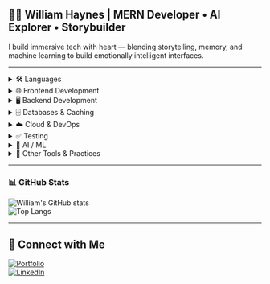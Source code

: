 ## 👨‍💻 William Haynes | MERN Developer • AI Explorer • Storybuilder

I build immersive tech with heart — blending storytelling, memory, and machine learning to build emotionally intelligent interfaces.

---

<details>
<summary>🛠️ Languages</summary>

![HTML5](https://img.shields.io/badge/HTML5-E34F26?style=for-the-badge&logo=html5)
![CSS3](https://img.shields.io/badge/CSS3-1572B6?style=for-the-badge&logo=css3)
![JavaScript](https://img.shields.io/badge/JavaScript-F7DF1E?style=for-the-badge&logo=javascript)
![TypeScript](https://img.shields.io/badge/TypeScript-007ACC?style=for-the-badge&logo=typescript)
![Python](https://img.shields.io/badge/Python-3776AB?style=for-the-badge&logo=python)
![Java](https://img.shields.io/badge/Java-ED8B00?style=for-the-badge&logo=openjdk)
![Go](https://img.shields.io/badge/Go-00ADD8?style=for-the-badge&logo=go)
![C#](https://img.shields.io/badge/C_Sharp-239120?style=for-the-badge&logo=c-sharp)
![Ruby](https://img.shields.io/badge/Ruby-CC342D?style=for-the-badge&logo=ruby)
![PHP](https://img.shields.io/badge/PHP-777BB4?style=for-the-badge&logo=php)
![Swift](https://img.shields.io/badge/Swift-FA7343?style=for-the-badge&logo=swift)
![Kotlin](https://img.shields.io/badge/Kotlin-0095D5?style=for-the-badge&logo=kotlin)

</details>

<details>
<summary>🌐 Frontend Development</summary>

![React](https://img.shields.io/badge/React-20232A?style=for-the-badge&logo=react)
![Angular](https://img.shields.io/badge/Angular-DD0031?style=for-the-badge&logo=angular)
![Vue.js](https://img.shields.io/badge/Vue.js-35495E?style=for-the-badge&logo=vuedotjs)
![Next.js](https://img.shields.io/badge/Next.js-000000?style=for-the-badge&logo=nextdotjs)
![Svelte](https://img.shields.io/badge/Svelte-4A4A55?style=for-the-badge&logo=svelte)
![Redux](https://img.shields.io/badge/Redux-764ABC?style=for-the-badge&logo=redux)
![Tailwind CSS](https://img.shields.io/badge/Tailwind_CSS-38B2AC?style=for-the-badge&logo=tailwind-css)
![Bootstrap](https://img.shields.io/badge/Bootstrap-563D7C?style=for-the-badge&logo=bootstrap)
![Webpack](https://img.shields.io/badge/Webpack-8DD6F9?style=for-the-badge&logo=webpack)
![Vite](https://img.shields.io/badge/Vite-646CFF?style=for-the-badge&logo=vite)

</details>

<details>
<summary>🖥️ Backend Development</summary>

![Node.js](https://img.shields.io/badge/Node.js-339933?style=for-the-badge&logo=nodedotjs)
![Express.js](https://img.shields.io/badge/Express.js-404D59?style=for-the-badge&logo=express)
![NestJS](https://img.shields.io/badge/NestJS-E0234E?style=for-the-badge&logo=nestjs)
![Spring Boot](https://img.shields.io/badge/Spring_Boot-6DB33F?style=for-the-badge&logo=springboot)
![Django](https://img.shields.io/badge/Django-092E20?style=for-the-badge&logo=django)
![Flask](https://img.shields.io/badge/Flask-000000?style=for-the-badge&logo=flask)
![Ruby on Rails](https://img.shields.io/badge/Ruby_on_Rails-CC0000?style=for-the-badge&logo=ruby-on-rails)
![.NET](https://img.shields.io/badge/.NET-512BD4?style=for-the-badge&logo=dotnet)
![GraphQL](https://img.shields.io/badge/GraphQL-E10098?style=for-the-badge&logo=graphql)
![Apollo GraphQL](https://img.shields.io/badge/Apollo_GraphQL-311C87?style=for-the-badge&logo=apollo-graphql)

</details>

<details>
<summary>🗄️ Databases & Caching</summary>

![MongoDB](https://img.shields.io/badge/MongoDB-4EA94B?style=for-the-badge&logo=mongodb)
![PostgreSQL](https://img.shields.io/badge/PostgreSQL-336791?style=for-the-badge&logo=postgresql)
![MySQL](https://img.shields.io/badge/MySQL-4479A1?style=for-the-badge&logo=mysql)
![SQLite](https://img.shields.io/badge/SQLite-003B57?style=for-the-badge&logo=sqlite)
![Redis](https://img.shields.io/badge/Redis-DC382D?style=for-the-badge&logo=redis)
![Microsoft SQL Server](https://img.shields.io/badge/Microsoft_SQL_Server-CC2927?style=for-the-badge&logo=microsoft‑sql‑server)
![Firestore](https://img.shields.io/badge/Firestore-FFA000?style=for-the-badge&logo=google‑cloud)

</details>

<details>
<summary>☁️ Cloud & DevOps</summary>

![Git](https://img.shields.io/badge/Git-F05032?style=for-the-badge&logo=git)
![Docker](https://img.shields.io/badge/Docker-2496ED?style=for-the-badge&logo=docker)
![Kubernetes](https://img.shields.io/badge/Kubernetes-326CE5?style=for-the-badge&logo=kubernetes)
![AWS](https://img.shields.io/badge/AWS-232F3E?style=for-the-badge&logo=amazon-aws)
![Google Cloud](https://img.shields.io/badge/Google_Cloud-4285F4?style=for-the-badge&logo=google‑cloud)
![Azure](https://img.shields.io/badge/Microsoft_Azure-0089D6?style=for-the-badge&logo=microsoft‑azure)
![Render](https://img.shields.io/badge/Render-00C7B7?style=for-the-badge&logo=render)
![Terraform](https://img.shields.io/badge/Terraform-6F7A8A?style=for-the-badge&logo=terraform)
![Jenkins](https://img.shields.io/badge/Jenkins-D24939?style=for-the-badge&logo=jenkins)
![GitHub Actions](https://img.shields.io/badge/GitHub_Actions-2088FF?style=for-the-badge&logo=github-actions)
![NGINX](https://img.shields.io/badge/NGINX-009639?style=for-the-badge&logo=nginx)

</details>

<details>
<summary>✅ Testing</summary>

![Jest](https://img.shields.io/badge/Jest-C21325?style=for-the-badge&logo=jest)
![Mocha](https://img.shields.io/badge/Mocha-8D6748?style=for-the-badge&logo=mocha)
![Cypress](https://img.shields.io/badge/Cypress-04B38A?style=for-the-badge&logo=cypress)
![Selenium](https://img.shields.io/badge/Selenium-43B02A?style=for-the-badge&logo=selenium)
![Playwright](https://img.shields.io/badge/Playwright-EE4C2C?style=for-the-badge&logo=playwright)

</details>

<details>
<summary>🤖 AI / ML</summary>

![TensorFlow](https://img.shields.io/badge/TensorFlow-FF6F00?style=for-the-badge&logo=tensorflow)
![PyTorch](https://img.shields.io/badge/PyTorch-EE4C2C?style=for-the-badge&logo=pytorch)
![scikit‑learn](https://img.shields.io/badge/scikit‑learn-F7931E?style=for-the-badge&logo=scikit‑learn)
![Pandas](https://img.shields.io/badge/Pandas-150458?style=for-the-badge&logo=pandas)
![NumPy](https://img.shields.io/badge/NumPy-013243?style=for-the-badge&logo=numpy)
![OpenAI](https://img.shields.io/badge/OpenAI-000000?style=for-the-badge&logo=openai)

</details>

<details>
<summary>🧰 Other Tools & Practices</summary>

![npm](https://img.shields.io/badge/npm-CB3837?style=for-the-badge&logo=npm)
![Yarn](https://img.shields.io/badge/Yarn-2C8EBB?style=for-the-badge&logo=yarn)
![Postman](https://img.shields.io/badge/Postman-FF6C37?style=for-the-badge&logo=postman)
![VS Code](https://img.shields.io/badge/VS_Code-0078D4?style=for-the-badge&logo=visual‑studio‑code)
![Figma](https://img.shields.io/badge/Figma-F24E1E?style=for-the-badge&logo=figma)
![REST API](https://img.shields.io/badge/REST_API-555555?style=for-the-badge&logo=rest‑api)
![cURL](https://img.shields.io/badge/cURL-005CBA?style=for-the-badge&logo=curl)

</details>

---

### 📊 GitHub Stats

![William's GitHub stats](https://github-readme-stats.vercel.app/api?username=wileland&show_icons=true&theme=tokyonight)  
![Top Langs](https://github-readme-stats.vercel.app/api/top-langs/?username=wileland&layout=compact&theme=tokyonight)

---

## 🔗 Connect with Me  
[![Portfolio](https://img.shields.io/badge/Portfolio-Ashlight_Echolog-blueviolet?style=for-the-badge)](https://www.williamhaynesportfolio.com)  
[![LinkedIn](https://img.shields.io/badge/LinkedIn-0077B5?style=for-the-badge&logo=linkedin)](https://www.linkedin.com/in/williamhaynesdev)

